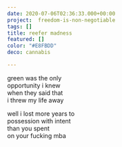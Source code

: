 ```yaml
---
date: 2020-07-06T02:36:33.000+00:00
project:  freedom-is-non-negotiable
tags: []
title: reefer madness
featured: []
color: "#E8FBDD"
deco: cannabis

---
```

green was the only    
opportunity i knew    
when they said that  
i threw my life away

well i lost more years to  
possession with intent  
than you spent  
on your fucking mba